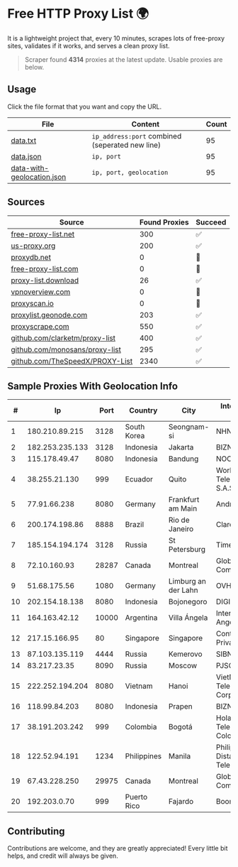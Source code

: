 
# Free HTTP Proxy List 🌍

It is a lightweight project that, every 10 minutes, scrapes lots of free-proxy sites, validates if it works, and serves a clean proxy list.


> Scraper found **4314** proxies at the latest update. Usable proxies are below.

## Usage

Click the file format that you want and copy the URL.


|File|Content|Count|
|----|-------|-----|
|[data.txt](https://raw.githubusercontent.com/themiralay/Proxy-List-World/master/data.txt)|`ip_address:port` combined (seperated new line)|95|
|[data.json](https://raw.githubusercontent.com/themiralay/Proxy-List-World/master/data.json)|`ip, port`|95|
|[data-with-geolocation.json](https://raw.githubusercontent.com/themiralay/Proxy-List-World/master/data-with-geolocation.json)|`ip, port, geolocation`|95|

## Sources

|Source|Found Proxies|Succeed|
|------|-------------|-------|
|[free-proxy-list.net](https://free-proxy-list.net)|300|✅|
|[us-proxy.org](https://www.us-proxy.org)|200|✅|
|[proxydb.net](http://proxydb.net)|0|🚫|
|[free-proxy-list.com](https://free-proxy-list.com/?page=&port=&type%5B%5D=http&type%5B%5D=https&up_time=0&search=Search)|0|🚫|
|[proxy-list.download](https://www.proxy-list.download/HTTP)|26|✅|
|[vpnoverview.com](https://vpnoverview.com/privacy/anonymous-browsing/free-proxy-servers)|0|🚫|
|[proxyscan.io](https://www.proxyscan.io)|0|🚫|
|[proxylist.geonode.com](https://proxylist.geonode.com/api/proxy-list?limit=300&page=1&sort_by=lastChecked&sort_type=desc&protocols=http,https)|203|✅|
|[proxyscrape.com](https://api.proxyscrape.com/v2/?request=displayproxies&protocol=http&timeout=10000&country=all&ssl=all&anonymity=all)|550|✅|
|[github.com/clarketm/proxy-list](https://raw.githubusercontent.com/clarketm/proxy-list/master/proxy-list-raw.txt)|400|✅|
|[github.com/monosans/proxy-list](https://raw.githubusercontent.com/monosans/proxy-list/main/proxies/http.txt)|295|✅|
|[github.com/TheSpeedX/PROXY-List](https://raw.githubusercontent.com/TheSpeedX/PROXY-List/master/http.txt)|2340|✅|


## Sample Proxies With Geolocation Info

|#|Ip|Port|Country|City|Internet Service Provider|
|-|--|----|-------|----|-------------------------|
|1|180.210.89.215|3128|South Korea|Seongnam-si|NHNCLOUD|
|2|182.253.235.133|3128|Indonesia|Jakarta|BIZNET|
|3|115.178.49.47|8080|Indonesia|Bandung|NOC SIMAYA|
|4|38.255.21.130|999|Ecuador|Quito|World Sistem Telecom WST S.A.S.|
|5|77.91.66.238|8080|Germany|Frankfurt am Main|Andrii Hrosh|
|6|200.174.198.86|8888|Brazil|Rio de Janeiro|Claro S.A|
|7|185.154.194.174|3128|Russia|St Petersburg|TimeWeb Ltd.|
|8|72.10.160.93|28287|Canada|Montreal|GloboTech Communications|
|9|51.68.175.56|1080|Germany|Limburg an der Lahn|OVH SAS|
|10|202.154.18.138|8080|Indonesia|Bojonegoro|DIGITNET|
|11|164.163.42.12|10000|Argentina|Villa Ángela|Interret Villa Angela SRL|
|12|217.15.166.95|80|Singapore|Singapore|Contabo Asia Private Limited|
|13|87.103.135.119|4444|Russia|Kemerovo|SIBNET-IRKUTSK|
|14|83.217.23.35|8090|Russia|Moscow|PJSC Rostelecom|
|15|222.252.194.204|8080|Vietnam|Hanoi|VietNam Post and Telecom Corporation|
|16|118.99.84.203|8080|Indonesia|Prapen|BIZNET|
|17|38.191.203.242|999|Colombia|Bogotá|Hola Telecomunicacines Colombia S.A.S|
|18|122.52.94.191|1234|Philippines|Manila|Philippine Long Distance Telephone Co.|
|19|67.43.228.250|29975|Canada|Montreal|GloboTech Communications|
|20|192.203.0.70|999|Puerto Rico|Fajardo|Boom NET|



## Contributing

Contributions are welcome, and they are greatly appreciated! Every
little bit helps, and credit will always be given.

